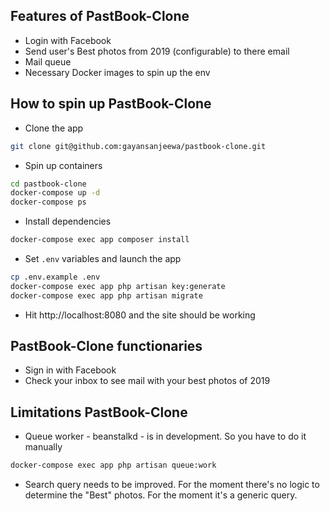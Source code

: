 ## Features of PastBook-Clone

- Login with Facebook
- Send user's Best photos from 2019 (configurable) to there email
- Mail queue
- Necessary Docker images to spin up the env

## How to spin up PastBook-Clone
- Clone the app
```bash
git clone git@github.com:gayansanjeewa/pastbook-clone.git
```
- Spin up containers
```bash
cd pastbook-clone
docker-compose up -d
docker-compose ps
```
- Install dependencies
```bash
docker-compose exec app composer install
```
- Set `.env` variables and launch the app
```bash
cp .env.example .env
docker-compose exec app php artisan key:generate
docker-compose exec app php artisan migrate
```
- Hit http://localhost:8080 and the site should be working

## PastBook-Clone functionaries
- Sign in with Facebook
- Check your inbox to see mail with your best photos of 2019

## Limitations PastBook-Clone

- Queue worker - beanstalkd - is in development. So you have to do it manually
```bash
docker-compose exec app php artisan queue:work 
```
- Search query needs to be improved. For the moment there's no logic to determine the "Best" photos. For the moment it's a generic query. 
